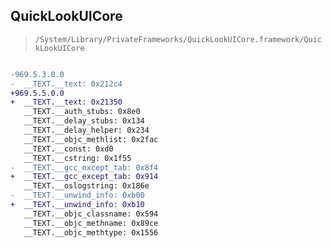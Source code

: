 ## QuickLookUICore

> `/System/Library/PrivateFrameworks/QuickLookUICore.framework/QuickLookUICore`

```diff

-969.5.3.0.0
-  __TEXT.__text: 0x212c4
+969.5.5.0.0
+  __TEXT.__text: 0x21350
   __TEXT.__auth_stubs: 0x8e0
   __TEXT.__delay_stubs: 0x134
   __TEXT.__delay_helper: 0x234
   __TEXT.__objc_methlist: 0x2fac
   __TEXT.__const: 0xd0
   __TEXT.__cstring: 0x1f55
-  __TEXT.__gcc_except_tab: 0x8f4
+  __TEXT.__gcc_except_tab: 0x914
   __TEXT.__oslogstring: 0x186e
-  __TEXT.__unwind_info: 0xb00
+  __TEXT.__unwind_info: 0xb10
   __TEXT.__objc_classname: 0x594
   __TEXT.__objc_methname: 0x89ce
   __TEXT.__objc_methtype: 0x1556

```
